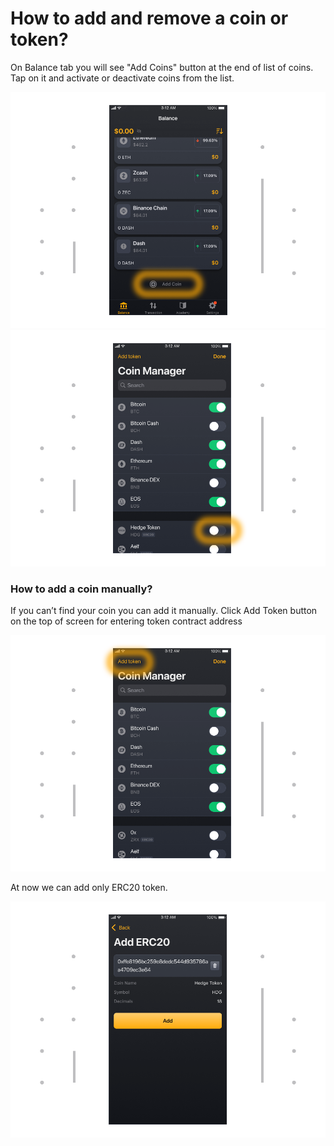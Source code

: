 # How to add and remove a coin or token?
  
 On Balance tab you will see "Add Coins" button at the end of list of coins. Tap on it and activate or deactivate coins from the list.

![](../images/addcoin-l.png)
![](../images/addcoin-fin-l.png)
### How to add a coin manually?

If you can’t find your coin you can add it manually. Click Add Token button on the top of screen for entering token contract address

![](../images/addcoin-cm-l.png)

At now we can add only ERC20 token.

![](../images/addcoin-erc20-l.png)
